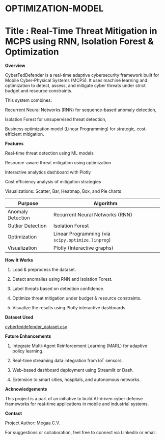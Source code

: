 # OPTIMIZATION-MODEL

# Title : Real-Time Threat Mitigation in MCPS using RNN, Isolation Forest & Optimization

**Overview**


CyberFedDefender is a real-time adaptive cybersecurity framework built for Mobile Cyber-Physical Systems (MCPS). It uses machine learning and optimization to detect, assess, and mitigate cyber threats under strict budget and resource constraints.

This system combines:

  Recurrent Neural Networks (RNN) for sequence-based anomaly detection,

  Isolation Forest for unsupervised threat detection,

  Business optimization model (Linear Programming) for strategic, cost-efficient mitigation.


  **Features**

  
 Real-time threat detection using ML models

 Resource-aware threat mitigation using optimization

 Interactive analytics dashboard with Plotly

 Cost efficiency analysis of mitigation strategies

 Visualizations: Scatter, Bar, Heatmap, Box, and Pie charts
 

  | Purpose           | Algorithm                                         |
| ----------------- | ------------------------------------------------- |
| Anomaly Detection | Recurrent Neural Networks (RNN)                   |
| Outlier Detection | Isolation Forest                                  |
| Optimization      | Linear Programming (via `scipy.optimize.linprog`) |
| Visualization     | Plotly (Interactive graphs)                       |

 **How It Works**
 
1. Load & preprocess the dataset.

2. Detect anomalies using RNN and Isolation Forest.

3. Label threats based on detection confidence.

4. Optimize threat mitigation under budget & resource constraints.

5. Visualize the results using Plotly interactive dashboards

**Dataset Used**

[cyberfeddefender_dataset.csv](https://github.com/user-attachments/files/20753447/cyberfeddefender_dataset.csv)

**Future Enhancements**


1. Integrate Multi-Agent Reinforcement Learning (MARL) for adaptive policy learning.

2. Real-time streaming data integration from IoT sensors.

3. Web-based dashboard deployment using Streamlit or Dash.

4. Extension to smart cities, hospitals, and autonomous networks.



**Acknowledgements**

This project is a part of an initiative to build AI-driven cyber defense frameworks for real-time applications in mobile and industrial systems.

**Contact**

Project Author: Megaa C.V.


For suggestions or collaboration, feel free to connect via LinkedIn or email.


